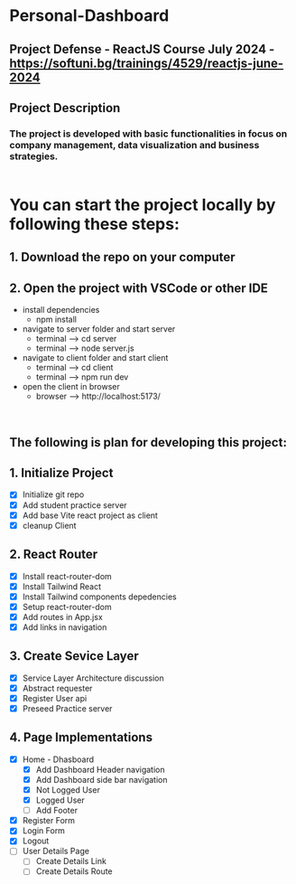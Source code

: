 # Personal-Dashboard
## Project Defense - ReactJS Course July 2024 - https://softuni.bg/trainings/4529/reactjs-june-2024
## Project Description
### The project is developed with basic functionalities in focus on company management, data visualization and business strategies.<br><br>

# You can start the project locally by following these steps:
## 1. Download the repo on your computer
## 2. Open the project with VSCode or other IDE
  - install dependencies
    * npm install
  - navigate to server folder and start server
      * terminal --> cd server
      * terminal --> node server.js
  - navigate to client folder and start client
    * terminal --> cd client
    * terminal --> npm run dev
  - open the client in browser
    * browser --> http://localhost:5173/

<br>

## The following is plan for developing this project:

## 1. Initialize Project
- [x] Initialize git repo
- [x] Add student practice server
- [x] Add base Vite react project as client
- [x] cleanup Client

## 2. React Router
- [x] Install react-router-dom
- [x] Install Tailwind React
- [x] Install Tailwind components depedencies
- [x] Setup react-router-dom
- [x] Add routes in App.jsx
- [x] Add links in navigation

## 3. Create Sevice Layer
- [x] Service Layer Architecture discussion
- [x] Abstract requester
- [x] Register User api
- [x] Preseed Practice server

## 4. Page Implementations
- [x] Home - Dhasboard
  - [x] Add Dashboard Header navigation
  - [x] Add Dashboard side bar navigation 
  - [x] Not Logged User
  - [x] Logged User
  - [ ] Add Footer
- [x] Register Form
- [x] Login Form
- [x] Logout
- [ ] User Details Page
  - [ ] Create Details Link
  - [ ] Create Details Route
